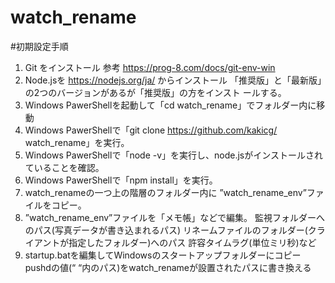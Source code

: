 # watch_rename

#初期設定手順
1. Git をインストール
参考 https://prog-8.com/docs/git-env-win
2. Node.jsを https://nodejs.org/ja/ からインストール 「推奨版」と「最新版」の2つのバージョンがあるが「推奨版」の方をインスト ールする。
3. Windows PawerShellを起動して「cd watch_rename」でフォルダー内に移 動
4. Windows PawerShellで「git clone https://github.com/kakicg/ watch_rename」を実行。
5. Windows PawerShellで「node -v」を実行し、node.jsがインストールされ ていることを確認。
6. Windows PawerShellで「npm install」を実行。
7. watch_renameの一つ上の階層のフォルダー内に ”watch_rename_env”ファ
イルをコピー。
8. ”watch_rename_env”ファイルを「メモ帳」などで編集。
監視フォルダーへのパス(写真データが書き込まれるパス) リネームファイルのフォルダー(クライアントが指定したフォルダー)へのパス 許容タイムラグ(単位ミリ秒)など
9. startup.batを編集してWindowsのスタートアップフォルダーにコピー pushdの値(“ “内のパス)をwatch_renameが設置されたパスに書き換える
